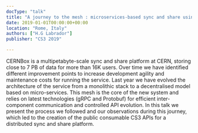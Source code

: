 ```yaml
---
docType: "talk"
title: "A journey to the mesh : microservices-based sync and share using gRPC and Protobuf"
date: 2019-01-01T00:00:00+00:00
location: "Rome, Italy"
authors: ["H.G Labrador"]
publisher: "CS3 2019"

---
```


CERNBox is a multipetabyte-scale sync and share platform at CERN, storing close to 7 PB of data for more than 16K users. Over time we have identified different improvement points to increase development agility and maintenance costs for running the service. Last year we have evolved the architecture of the service from a monolithic stack to a decentralised model based on micro-services. This mesh is the core of the new system and relies on latest technologies (gRPC and Protobuf) for efficient inter-component communication and controlled API evolution. In this talk we present the process we followed and our observations during this journey, which led to the creation of the public consumable CS3 APIs for a distributed sync and share platform.
